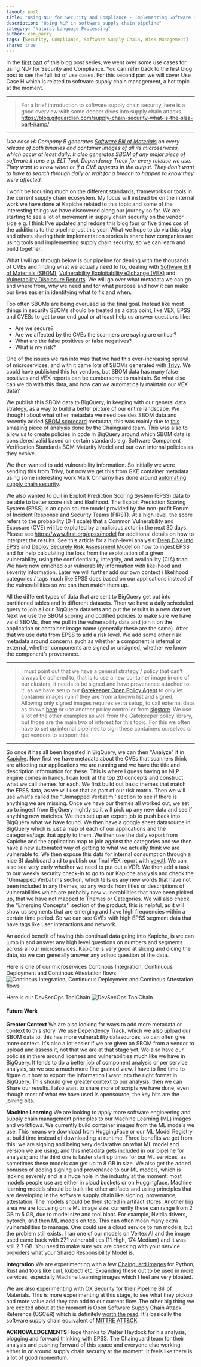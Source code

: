 ```yaml
---
layout: post
title: "Using NLP for Security and Compliance - Implementing Software Supply Chain"
description: "Using NLP in software supply chain pipeline"
category: "Natural Language Processing"
author: cam_parry
tags: [Security, Compliance, Software Supply Chain, Risk Management]
share: true
---
```



In the [first part](https://engineering.kapiche.com/natural%20language%20processing/using-nlp-for-compliance/) of this blog post series, we went over some use cases for using NLP for Security and Compliance. You can refer back to the first blog post to see the full list of use cases.
For this second part we will cover Use Case H which is related to software supply chain management, a hot topic at the moment.

---
> For a brief introduction to software supply chain security, here is a good overview with some deeper dives into supply chain attacks.
https://blog.gitguardian.com/supply-chain-security-what-is-the-slsa-part-i/amp/
---

*Use case H: Company B generates [Software Bill of Materials](https://www.cisa.gov/sbom) on every release of both binaries and container images of all its microservices, which occur at least daily. It also generates SBOM of any major piece of software it runs e.g. ELT Tool, Dependency Track for every release we use. They want to know when or if a CVE appears in the output. They don't want to have to search through daily or wait for a breach to happen to know they were affected.*

I won’t be focusing much on the different standards, frameworks or tools in the current supply chain ecosystem. My focus will instead be on the internal work we have done at Kapiche related to this topic and some of the interesting things we have discovered along our journey so far. We are starting to see a lot of movement in supply chain security on the vendor side e.g. I think I've updated and redone this blog four or five times cos of the additions to the pipeline just this year. What we hope to do via this blog and others sharing their implementation stories is share how companies are using tools and implementing supply chain security, so we can learn and build together.

What I will go through below is our pipeline for dealing with the thousands of CVEs and finding what we actually need to fix, dealing with [Software Bill of Materials (SBOM)](https://www.cisa.gov/sbom), [Vulnerability Exploitability eXchange (VEX)](https://cyclonedx.org/capabilities/vex/) and [Vulnerability Disclosure Reports](https://cyclonedx.org/capabilities/vdr/). We will go over what metadata we can go and where from, why we need and for what purpose and how it can make our lives easier in identifying what to fix and when.

Too often SBOMs are being overused as the final goal. Instead like most things in security SBOMs should be treated as a data point, like VEX, EPSS and CVESs to get to our end goal or at least help us answer questions like:
- Are we secure?
- Are we affected by the CVEs the scanners are saying are critical?
- What are the false positives or false negatives?
- What is my risk? 

One of the issues we ran into was that we had this ever-increasing sprawl of microservices, and with it came lots of SBOMs generated with [Trivy](https://github.com/aquasecurity/trivy). We could have published this for vendors, but SBOM data has many false positives and VEX reports can be cumbersome to maintain. So what else can we do with this data, and how can we automatically maintain our VEX data?

We publish this SBOM data to BigQuery, in keeping with our general data strategy, as a way to build a better picture of our entire landscape. We thought about what other metadata we need besides SBOM data and recently added [SBOM scorecard](https://github.com/eBay/sbom-scorecard) metadata, this was mainly due to [this](https://www.chainguard.dev/unchained/are-sboms-good-enough-for-government-work) amazing piece of analysis done by the Chainguard team. This was also to allow us to create policies in code in BigQuery around which SBOM data is considered valid based on certain standards e.g. Software Component Verification Standards BOM Maturity Model and our own internal policies as they evolve.

We then wanted to add vulnerability information. So initially we were sending this from Trivy, but now we get this from GKE container metadata using some interesting work Mark Chmarny has done around [automating supply chain security](https://blog.chmarny.com/posts/automating-software-supply-chain-security).

We also wanted to pull in Exploit Prediction Scoring System (EPSS) data to be able to better score risk and likelihood. The Exploit Prediction Scoring System (EPSS) is an open source model provided by the non-profit Forum of Incident Response and Security Teams (FIRST). At a high level, the score refers to the probability (0-1 scale) that a Common Vulnerability and Exposure (CVE) will be exploited by a malicious actor in the next 30 days. Please see https://www.first.org/epss/model for additional details on how to interpret the results. See this article for a high-level analysis: [Deep Dive into EPSS](https://haydock.substack.com/p/deep-dive-into-the-epss) and [Deploy Securely Risk Assessment Model](https://github.com/Deploying-Securely/DSRAM) on how to ingest EPSS and for help calculating the loss from the exploitation of a given vulnerability, using the confidentiality, integrity, and availability (CIA) triad. We have now enriched our vulnerability information with likelihood and severity information. Later we will further add our own context / likelihood categories / tags much like EPSS does based on our applications instead of the vulnerabilities so we can then match them up.
 
All the different types of data that are sent to BigQuery get put into partitioned tables and in different datasets. Then we have a daily scheduled query to join all our BigQuery datasets and put the results in a new dataset. Next we use the SBOM scoring and codified policies to make sure we have valid SBOMs, then we pull in the vulnerability data and join it on the application or container image name (generally these are the same). After that we use data from EPSS to add a risk level. We add some other risk metadata around concerns such as whether a component is internal or external, whether components are signed or unsigned, whether we know the component’s provenance. 

---
> I must point out that we have a general strategy / policy that can’t always be adhered to, that is to use a new container image in one of our clusters, it needs to be signed and have provenance attached to it, as we have setup our [Gatekeeper Open Policy Agent](https://open-policy-agent.github.io/gatekeeper/website/docs/howto/) to only let container images run if they are from a known list and signed. Allowing only signed images requires extra setup, to call external data as shown [here](https://www.justinpolidori.it/posts/20220116_sign_images_with_cosign_and_verify_with_gatekeeper/) or use another policy controller from [sigstore](https://docs.sigstore.dev/policy-controller/overview/). We use a lot of the other examples as well from the Gatekeeper policy library, but those are the main two of interest for this topic. For this we often have to set up internal pipelines to sign these containers ourselves or get vendors to support this.
---

So once it has all been Ingested in BigQuery, we can then "Analyze" it in [Kapiche](https://www.kapiche.com). Now first we have metadata about the CVEs that scanners think are affecting our applications we are running and we have the title and description information for these. This is where I guess having an NLP engine comes in handy. I can look at the top 20 concepts and construct what we call themes for each. We first build out basic themes that match the EPSS data, as we will use that as part of our risk matrix. Then we will use what's called the “Unmapped Verbatim'' section to see if there is anything we are missing. Once we have our themes all worked out, we set up to ingest from BigQuery nightly so it will pick up any new data and see if anything new matches. We then set up an export job to push back into BigQuery what we have found. We then have a google sheet datasource in BigQuery which is just a map of each of our applications and the categories/tags that apply to them. We then use  the daily export from Kapiche and the application map to join against the categories and we then have a new automated way of getting to what we actually think we are vulnerable to. We then expose this data for internal consumption through a nice BI dashboard and to publish our final VEX report with [vexctl](https://www.chainguard.dev/unchained/putting-vex-to-work). We can also see very early whether we need to put out a VDR. We then add a task to our weekly security check-in to go to our Kapiche analysis and check the “Unmapped Verbatims section, which tells us any new words that have not been included in any themes, so any words from titles or descriptions of vulnerabilities which are probably new vulnerabilities that have been picked up, that we have not mapped to Themes or Categories. We will also check the “Emerging Concepts'' section of the product, this is helpful, as it will show us segments that are emerging and have high frequencies within a certain time period. So we can see CVEs with high EPSS segment data that have tags like user interactions and network. 

An added benefit of having this continual data going into Kapiche, is we can jump in and answer any high level questions on numbers and segments across all our microservices. Kapiche is very good at slicing and dicing the data, so we can generally answer any adhoc question of the data. 

Here is one of our microservices Continous Integration, Continuous Deployment and Continous Attestation flows ![Continous Integration, Continuous Deployment and Continous Attestation flows](/images/CI-SBOM-Analysis.png)


Here is our DevSecOps ToolChain ![DevSecOps ToolChain](/images/DevSecOps-Toolchain.jpg)



#### Future Work

**Greater Context**
We are also looking for ways to add more metadata or context to this story. We use Dependency Track, which we also upload our SBOM data to, this has more vulnerability datasources, so can often give more context. It's also a lot easier if we are given an SBOM from a vendor to upload and assess it, not that we are at that stage yet. We also have our policies in there around licenses and vulnerabilities much like we have in BigQuery. It tends to do a better job of component analysis or per service analysis, so we see a much more fine grained view. I have to find time to figure out how to export the information I want into the right format in BigQuery. This should give greater context to our analysis, then we can Share our results. I also want to share more of scripts we have done, even though most of what we have used is opensource, the key bits are the joining bits.

**Machine Learning**
We are looking to apply more software engineering and supply chain management principles to our Machine Learning (ML) images and workflows. We currently build container images from the ML models we use. This means we download from HuggingFace or our ML Model Registry at build time instead of downloading at runtime. Three benefits we get from this: we are signing and being very declarative on what ML model and version we are using; and this metadata gets included in our pipeline for analysis; and the third one is faster start up times for our ML services, as sometimes these models can get up to 8 GB in size. We also get the added bonuses of adding signing and provenance to our ML models, which is lacking severely and is a huge hole in the industry at the moment: most models people use are either in cloud buckets or on Huggingface. Machine learning models should be built like other artifacts and using principles that are developing in the software supply chain like signing, provenance, attestation. The models should be then stored in artifact stores.
Another big area we are focusing on is ML image size: currently these can range from 2 GB to 5 GB, due to model size and tool bloat. For example, Nvidia drivers, pytorch, and then ML models on top. This can often mean many extra vulnerabilities to manage. One could use a cloud service to run models, but the problem still exists. I ran one of our models on Vertex AI and the image used came back with 271 vulnerabilities (11 High, 174 Medium) and it was still 2.7 GB. You need to make sure you are checking with your service providers what your Shared Responsibility Model is.


**Integration**
We are experimenting with a few [Chainguard images](https://edu.chainguard.dev/chainguard/chainguard-images/) for Python, Rust and tools like curl, kubectl etc. Expanding these out to be used in more services, especially Machine Learning images which I feel are very bloated.

We are also experimenting with [OX Security](https://www.ox.security/) for their Pipeline Bill of Materials. This is more experimenting at this stage, to see what they pickup and more value add they can add to our current flow. The other big thing we are excited about at the moment is Open Software Supply Chain Attack Reference (OSC&R) which is definitely [worth the read](https://pbom.dev). It's basically the software supply chain equivalent of [MITTRE ATT&CK](https://attack.mitre.org/). 


**ACKNOWLEDGEMENTS**
Huge thanks to Walter Haydock for his analysis, blogging and forward thinking with EPSS. The Chainguard team for their analysis and pushing forward of this space and everyone else working either in or around supply chain security at the moment. It feels like there is a lot of good momentum.

